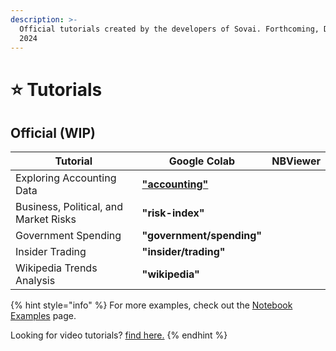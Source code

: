 ```yaml
---
description: >-
  Official tutorials created by the developers of Sovai. Forthcoming, December
  2024
---
```


# ⭐ Tutorials

## Official (WIP)

<table><thead><tr><th>Tutorial</th><th>Google Colab</th><th data-type="content-ref">NBViewer</th></tr></thead><tbody><tr><td>Exploring Accounting Data</td><td><a href="https://colab.research.google.com/github/sovai-research/sovai-public/blob/main/notebooks/tutorials/Bankruptcy%20Prediction.ipynb"><strong>"accounting"</strong></a></td><td></td></tr><tr><td>Business, Political, and Market Risks</td><td><strong>"risk-index"</strong></td><td></td></tr><tr><td>Government Spending</td><td><strong>"government/spending"</strong></td><td></td></tr><tr><td>Insider Trading</td><td><strong>"insider/trading"</strong></td><td></td></tr><tr><td>Wikipedia Trends Analysis</td><td><strong>"wikipedia"</strong></td><td></td></tr></tbody></table>

{% hint style="info" %}
For more examples, check out the [Notebook Examples](broken-reference) page.

Looking for video tutorials? [find here.](broken-reference)
{% endhint %}
